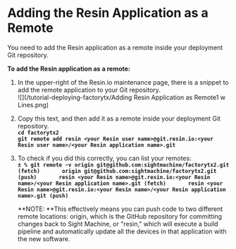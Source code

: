 # Adding the Resin Application as a Remote

You need to add the Resin application as a remote inside your deployment Git repository.

**To add the Resin application as a remote:**

1. In the upper-right of the Resin.io maintenance page, there is a snippet to add the remote application to your Git repository.  
   ![](/tutorial-deploying-factorytx/Adding Resin Application as Remote1 w Lines.png)

2. Copy this text, and then add it as a remote inside your deployment Git repository.  
   **`cd factorytx2`**  
   **`git remote add resin <your Resin user name>@git.resin.io:<your Resin user name>/<your Resin application name>.git`**

3. To check if you did this correctly, you can list your remotes:  
   **`± % git remote -v origin git@github.com:sightmachine/factorytx2.git (fetch)    `**`  
   `**`origin git@github.com:sightmachine/factorytx2.git (push)    `**`  
   `**`resin <your Resin name>@git.resin.io:<your Resin name>/<your Resin application name>.git (fetch)    `**`  
   `**`resin <your Resin name>@git.resin.io:<your Resin name>/<your Resin application name>.git (push)`**

   **NOTE: **This effectively means you can push code to two different remote locations: origin, which is the GitHub repository for committing changes back to Sight Machine, or "resin," which will execute a build pipeline and automatically update all the devices in that application with the new software.



